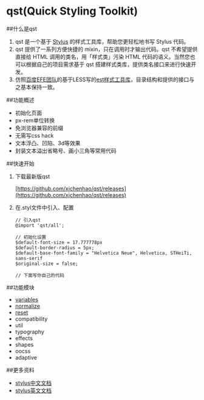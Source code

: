# qst(Quick Styling Toolkit)

##什么是qst
1. qst 是一个基于 [Stylus](http://learnboost.github.io/stylus/) 的样式工具库，帮助您更轻松地书写 Stylus 代码。
2. qst 提供了一系列方便快捷的 mixin，只在调用时才输出代码。qst 不希望提供直接给 HTML 调用的类名，用「样式类」污染 HTML 代码的语义。当然您也可以根据自己的项目需求基于 qst 搭建样式类库，提供类名接口来进行快速开发。
3. 仿照[百度EFE团队](http://efe.baidu.com/)的基于LESS写的[est样式工具库](http://ecomfe.github.io/est/)，目录结构和提供的接口与之基本保持一致。

##功能概述
* 初始化页面
* px-rem单位转换
* 免浏览器兼容的前缀
* 无需写css hack
* 文本浮凸、凹陷、3d等效果
* 封装文本溢出省略号、画小三角等常用代码

##快速开始
1. 下载最新版qst

    [https://github.com/xjchenhao/qst/releases](https://github.com/xjchenhao/qst/releases)
2. 在.styl文件中引入、配置

    ```
    // 引入qst
    @import 'qst/all';

    // 初始化设置
    $default-font-size = 17.777778px
    $default-border-radius = 5px;
    $default-base-font-family = "Helvetica Neue", Helvetica, STHeiTi, sans-serif
    $original-size = false;

    // 下面写你自己的代码
    ```

##功能模块
* [variables](https://github.com/xjchenhao/qst/wiki/variables)
* [normalize](https://github.com/xjchenhao/qst/wiki/normalize)
* [reset](https://github.com/xjchenhao/qst/wiki/reset)
* compatibility
* util
* typography
* effects
* shapes
* oocss
* adaptive

##更多资料
* [stylus中文文档](http://www.zhangxinxu.com/jq/stylus/)
* [stylus英文文档](http://learnboost.github.io/stylus/)
